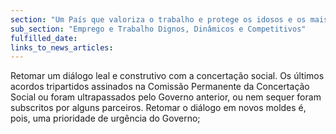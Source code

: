 ```yaml
---
section: "Um País que valoriza o trabalho e protege os idosos e os mais vulneráveis"
sub_section: "Emprego e Trabalho Dignos, Dinâmicos e Competitivos"
fulfilled_date:
links_to_news_articles:
---
```


Retomar um diálogo leal e construtivo com a concertação social. Os últimos acordos tripartidos assinados na Comissão Permanente da Concertação Social ou foram ultrapassados pelo Governo anterior, ou nem sequer foram subscritos por alguns parceiros. Retomar o diálogo em novos moldes é, pois, uma prioridade de urgência do Governo;